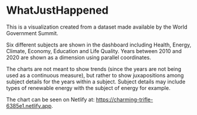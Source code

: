# WhatJustHappened
This is a visualization created from a dataset made available by the World Government Summit.

Six different subjects are shown in the dashboard including Health, Energy, Climate, Economy, Education and Life Quality. Years between 2010 and 2020
are shown as a dimension using parallel coordinates. 

The charts are not meant to show trends (since the years are not being used as a continuous measure), but rather to show juxapositions among subject details for the years within a subject. Subject details may include types of renewable energy with the
subject of energy for example.

The chart can be seen on Netlify at: https://charming-trifle-6385e1.netlify.app.
